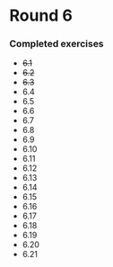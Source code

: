 # Round 6

### Completed exercises


* ~~6.1~~
* ~~6.2~~
* ~~6.3~~
* 6.4
* 6.5
* 6.6
* 6.7
* 6.8
* 6.9
* 6.10
* 6.11
* 6.12
* 6.13
* 6.14
* 6.15
* 6.16
* 6.17
* 6.18
* 6.19
* 6.20
* 6.21
